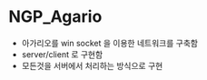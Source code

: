 # NGP_Agario

- 아가리오를 win socket 을 이용한 네트워크를 구축함    
- server/client 로 구현함
- 모든것을 서버에서 처리하는 방식으로 구현
